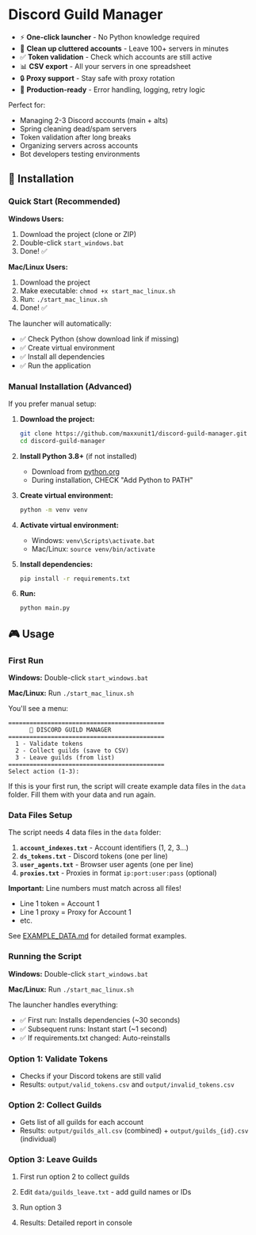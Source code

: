 # Discord Guild Manager

- ⚡ **One-click launcher** - No Python knowledge required
- 🧹 **Clean up cluttered accounts** - Leave 100+ servers in minutes
- ✅ **Token validation** - Check which accounts are still active
- 📊 **CSV export** - All your servers in one spreadsheet
- 🔒 **Proxy support** - Stay safe with proxy rotation
- 🚀 **Production-ready** - Error handling, logging, retry logic

Perfect for:
- Managing 2-3 Discord accounts (main + alts)
- Spring cleaning dead/spam servers
- Token validation after long breaks
- Organizing servers across accounts
- Bot developers testing environments

## 📧 Installation

### Quick Start (Recommended)

**Windows Users:**
1. Download the project (clone or ZIP)
2. Double-click `start_windows.bat`
3. Done! ✅

**Mac/Linux Users:**
1. Download the project
2. Make executable: `chmod +x start_mac_linux.sh`
3. Run: `./start_mac_linux.sh`
4. Done! ✅

The launcher will automatically:
- ✅ Check Python (show download link if missing)
- ✅ Create virtual environment
- ✅ Install all dependencies
- ✅ Run the application

### Manual Installation (Advanced)

If you prefer manual setup:

1. **Download the project:**
   ```bash
   git clone https://github.com/maxxunit1/discord-guild-manager.git
   cd discord-guild-manager
   ```

2. **Install Python 3.8+** (if not installed)
   - Download from [python.org](https://www.python.org/downloads/)
   - During installation, CHECK "Add Python to PATH"

3. **Create virtual environment:**
   ```bash
   python -m venv venv
   ```

4. **Activate virtual environment:**
   - Windows: `venv\Scripts\activate.bat`
   - Mac/Linux: `source venv/bin/activate`

5. **Install dependencies:**
   ```bash
   pip install -r requirements.txt
   ```

6. **Run:**
   ```bash
   python main.py
   ```

## 🎮 Usage

### First Run

**Windows:** Double-click `start_windows.bat`

**Mac/Linux:** Run `./start_mac_linux.sh`

You'll see a menu:
```
============================================
      🤖 DISCORD GUILD MANAGER
============================================
  1 - Validate tokens
  2 - Collect guilds (save to CSV)
  3 - Leave guilds (from list)
============================================
Select action (1-3):
```

If this is your first run, the script will create example data files in the `data` folder. Fill them with your data and run again.

### Data Files Setup

The script needs 4 data files in the `data` folder:

1. **`account_indexes.txt`** - Account identifiers (1, 2, 3...)
2. **`ds_tokens.txt`** - Discord tokens (one per line)
3. **`user_agents.txt`** - Browser user agents (one per line)
4. **`proxies.txt`** - Proxies in format `ip:port:user:pass` (optional)

**Important:** Line numbers must match across all files!
- Line 1 token = Account 1
- Line 1 proxy = Proxy for Account 1
- etc.

See [EXAMPLE_DATA.md](EXAMPLE_DATA.md) for detailed format examples.

### Running the Script

**Windows:** Double-click `start_windows.bat`

**Mac/Linux:** Run `./start_mac_linux.sh`

The launcher handles everything:
- ✅ First run: Installs dependencies (~30 seconds)
- ✅ Subsequent runs: Instant start (~1 second)
- ✅ If requirements.txt changed: Auto-reinstalls

### Option 1: Validate Tokens
- Checks if your Discord tokens are still valid
- Results: `output/valid_tokens.csv` and `output/invalid_tokens.csv`

### Option 2: Collect Guilds
- Gets list of all guilds for each account
- Results: `output/guilds_all.csv` (combined) + `output/guilds_{id}.csv` (individual)

### Option 3: Leave Guilds
1. First run option 2 to collect guilds
2. Edit `data/guilds_leave.txt` - add guild names or IDs
3. Run option 3

4. Results: Detailed report in console

